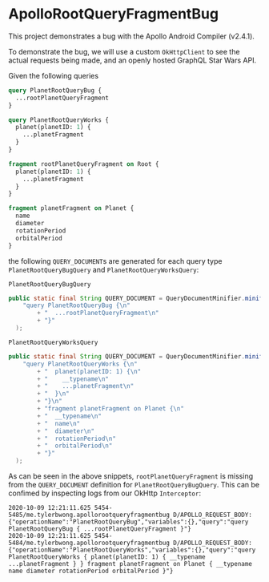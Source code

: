 # ApolloRootQueryFragmentBug

This project demonstrates a bug with the Apollo Android Compiler (v2.4.1).

To demonstrate the bug, we will use a custom `OkHttpClient` to see the actual requests being made, and an openly hosted GraphQL Star Wars API.

Given the following queries

```graphql
query PlanetRootQueryBug {
  ...rootPlanetQueryFragment
}

query PlanetRootQueryWorks {
  planet(planetID: 1) {
    ...planetFragment
  }
}

fragment rootPlanetQueryFragment on Root {
  planet(planetID: 1) {
    ...planetFragment
  }
}

fragment planetFragment on Planet {
  name
  diameter
  rotationPeriod
  orbitalPeriod
}

```

the following `QUERY_DOCUMENT`s are generated for each query type `PlanetRootQueryBugQuery` and `PlanetRootQueryWorksQuery`:

`PlanetRootQueryBugQuery`
```java
public static final String QUERY_DOCUMENT = QueryDocumentMinifier.minify(
    "query PlanetRootQueryBug {\n"
        + "  ...rootPlanetQueryFragment\n"
        + "}"
  );
```

`PlanetRootQueryWorksQuery`
```java
public static final String QUERY_DOCUMENT = QueryDocumentMinifier.minify(
    "query PlanetRootQueryWorks {\n"
        + "  planet(planetID: 1) {\n"
        + "    __typename\n"
        + "    ...planetFragment\n"
        + "  }\n"
        + "}\n"
        + "fragment planetFragment on Planet {\n"
        + "  __typename\n"
        + "  name\n"
        + "  diameter\n"
        + "  rotationPeriod\n"
        + "  orbitalPeriod\n"
        + "}"
  );
```

As can be seen in the above snippets, `rootPlanetQueryFragment` is missing from the `QUERY_DOCUMENT` definition for `PlanetRootQueryBugQuery`.
This can be confimed by inspecting logs from our OkHttp `Interceptor`:

```
2020-10-09 12:21:11.625 5454-5485/me.tylerbwong.apollorootqueryfragmentbug D/APOLLO_REQUEST_BODY: {"operationName":"PlanetRootQueryBug","variables":{},"query":"query PlanetRootQueryBug { ...rootPlanetQueryFragment }"}
2020-10-09 12:21:11.625 5454-5484/me.tylerbwong.apollorootqueryfragmentbug D/APOLLO_REQUEST_BODY: {"operationName":"PlanetRootQueryWorks","variables":{},"query":"query PlanetRootQueryWorks { planet(planetID: 1) { __typename ...planetFragment } } fragment planetFragment on Planet { __typename name diameter rotationPeriod orbitalPeriod }"}
```

